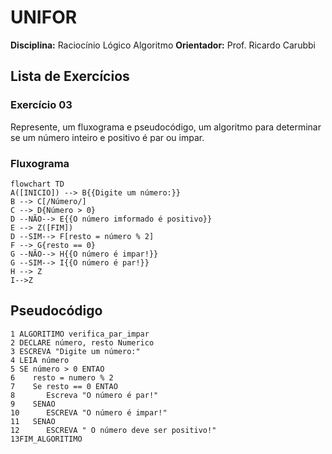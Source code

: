 # UNIFOR
**Disciplina:** Raciocínio Lógico Algoritmo 
**Orientador:** Prof. Ricardo Carubbi

## Lista de Exercícios 

### Exercício 03

Represente, um fluxograma e pseudocódigo, um algoritmo para determinar se um número inteiro e positivo é par ou impar. 

### Fluxograma
```mermaid
flowchart TD
A([INICIO]) --> B{{Digite um número:}}
B --> C[/Número/]
C --> D{Número > 0}
D --NÃO--> E{{O número imformado é positivo}}
E --> Z([FIM])
D --SIM--> F[resto = número % 2]
F --> G{resto == 0}
G --NÃO--> H{{O número é impar!}}
G --SIM--> I{{O número é par!}}
H --> Z
I-->Z
```
## Pseudocódigo 
```
1 ALGORITIMO verifica_par_impar
2 DECLARE número, resto Numerico
3 ESCREVA "Digite um número:"
4 LEIA número
5 SE número > 0 ENTAO
6    resto = numero % 2
7    Se resto == 0 ENTAO
8       Escreva "O número é par!"
9    SENAO
10      ESCREVA "O número é impar!"
11   SENAO 
12      ESCREVA " O número deve ser positivo!"
13FIM_ALGORITIMO
```


